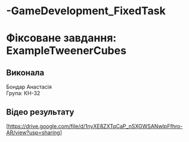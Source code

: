 # -GameDevelopment_FixedTask

# Фіксоване завдання: ExampleTweenerCubes

## Виконала
Бондар Анастасія  
Група: КН-32


## Відео результату
[https://drive.google.com/file/d/1nyXE8ZXTqCaP_nSXGWSANwIpFfhro-AR/view?usp=sharing]
